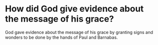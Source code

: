 # How did God give evidence about the message of his grace?

God gave evidence about the message of his grace by granting signs and wonders to be done by the hands of Paul and Barnabas.
